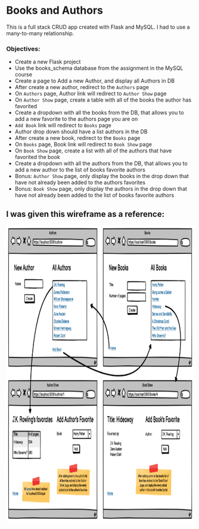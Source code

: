 # Books and Authors
This is a full stack CRUD app created with Flask and MySQL. I had to use a many-to-many relationship.
### Objectives:
* Create a new Flask project
* Use the books_schema database from the assignment in the MySQL course
* Create a page to Add a new Author, and display all Authors in DB
* After create a new author, redirect to the `Authors` page
* On `Authors` page, Author link will redirect to `Author Show` page
* On `Author Show` page, create a table with all of the books the author has favorited
* Create a dropdown with all the books from the DB, that allows you to add a new favorite to the authors page you are on
* `Add Book` link will redirect to `Books` page
* Author drop down should have a list authors in the DB
* After create a new book, redirect to the `Books` page
* On `Books` page, Book link will redirect to `Book Show` page
* On `Book Show` page, create a list with all of the authors that have favorited the book
* Create a dropdown with all the authors from the DB, that allows you to add a new author to the list of books favorite authors
* Bonus: `Author Show` page, only display the books in the drop down that have not already been added to the authors favorites
* Bonus: `Book Show` page, only display the authors in the drop down that have not already been added to the list of books favorite authors

## I was given this wireframe as a reference:
<img src='flask_app/static/ref_books.png' height='800'>